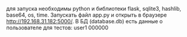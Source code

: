 для запуска необходимы python и библиотеки flask, sqlite3, hashlib, base64, os, time. Запускать файл app.py и открыть в браузере http://192.168.31.182:5000/. В БД (database.db) есть данные о пользователе для тестов: user1 000000
